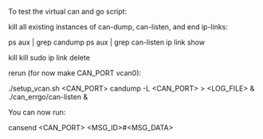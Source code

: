 To test the virtual can and go script:

kill all existing instances of can-dump, can-listen, and end ip-links:

ps aux | grep candump
ps aux | grep can-listen
ip link show


kill <can-dump-id>
kill <can-listen-id>
sudo ip link delete <ip-link>



rerun (for now make CAN_PORT vcan0):

./setup_vcan.sh <CAN_PORT>
candump -L <CAN_PORT> > <LOG_FILE> &
./can_errgo/can-listen &

You can now run:

cansend <CAN_PORT> <MSG_ID>#<MSG_DATA> 
